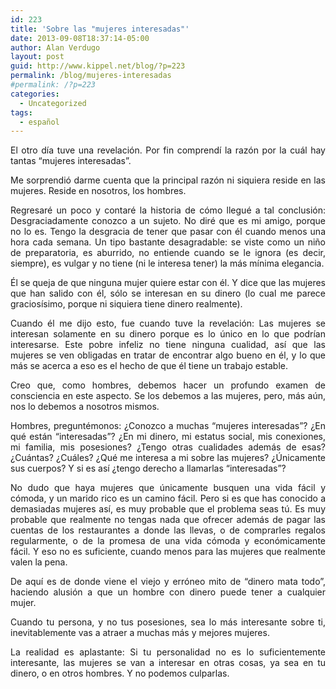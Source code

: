 ```yaml
---
id: 223
title: 'Sobre las "mujeres interesadas"'
date: 2013-09-08T18:37:14-05:00
author: Alan Verdugo
layout: post
guid: http://www.kippel.net/blog/?p=223
permalink: /blog/mujeres-interesadas
#permalink: /?p=223
categories:
  - Uncategorized
tags:
  - español
---
```

<p style="text-align: justify;">
  El otro día tuve una revelación. Por fin comprendí la razón por la cuál hay tantas &#8220;mujeres interesadas&#8221;.
</p>

<p style="text-align: justify;">
  Me sorprendió darme cuenta que la principal razón ni siquiera reside en las mujeres. Reside en nosotros, los hombres.
</p>

<p style="text-align: justify;">
  Regresaré un poco y contaré la historia de cómo llegué a tal conclusión: Desgraciadamente conozco a un sujeto. No diré que es mi amigo, porque no lo es. Tengo la desgracia de tener que pasar con él cuando menos una hora cada semana. Un tipo bastante desagradable: se viste como un niño de preparatoria, es aburrido, no entiende cuando se le ignora (es decir, siempre), es vulgar y no tiene (ni le interesa tener) la más mínima elegancia.
</p>

<p style="text-align: justify;">
  Él se queja de que ninguna mujer quiere estar con él. Y dice que las mujeres que han salido con él, sólo se interesan en su dinero (lo cual me parece graciosísimo, porque ni siquiera tiene dinero realmente).
</p>

<p style="text-align: justify;">
  Cuando él me dijo esto, fue cuando tuve la revelación: Las mujeres se interesan solamente en su dinero porque es lo único en lo que podrían interesarse. Este pobre infeliz no tiene ninguna cualidad, así que las mujeres se ven obligadas en tratar de encontrar algo bueno en él, y lo que más se acerca a eso es el hecho de que él tiene un trabajo estable.
</p>

<p style="text-align: justify;">
  Creo que, como hombres, debemos hacer un profundo examen de consciencia en este aspecto. Se los debemos a las mujeres, pero, más aún, nos lo debemos a nosotros mismos.
</p>

<p style="text-align: justify;">
  Hombres, preguntémonos: ¿Conozco a muchas &#8220;mujeres interesadas&#8221;? ¿En qué están &#8220;interesadas&#8221;? ¿En mi dinero, mi estatus social, mis conexiones, mi familia, mis posesiones? ¿Tengo otras cualidades además de esas? ¿Cuántas? ¿Cuáles? ¿Qué me interesa a mi sobre las mujeres? ¿Únicamente sus cuerpos? Y si es así ¿tengo derecho a llamarlas &#8220;interesadas&#8221;?
</p>

<p style="text-align: justify;">
  No dudo que haya mujeres que únicamente busquen una vida fácil y cómoda, y un marido rico es un camino fácil. Pero si es que has conocido a demasiadas mujeres así, es muy probable que el problema seas tú. Es muy probable que realmente no tengas nada que ofrecer además de pagar las cuentas de los restaurantes a donde las llevas, o de comprarles regalos regularmente, o de la promesa de una vida cómoda y económicamente fácil. Y eso no es suficiente, cuando menos para las mujeres que realmente valen la pena.
</p>

<p style="text-align: justify;">
  De aquí es de donde viene el viejo y erróneo mito de &#8220;dinero mata todo&#8221;, haciendo alusión a que un hombre con dinero puede tener a cualquier mujer.
</p>

<p style="text-align: justify;">
  Cuando tu persona, y no tus posesiones, sea lo más interesante sobre ti, inevitablemente vas a atraer a muchas más y mejores mujeres.
</p>

<p style="text-align: justify;">
  La realidad es aplastante: Si tu personalidad no es lo suficientemente interesante, las mujeres se van a interesar en otras cosas, ya sea en tu dinero, o en otros hombres. Y no podemos culparlas.
</p>